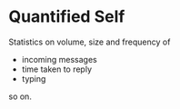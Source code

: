 # Quantified Self

Statistics on volume, size and frequency of

- incoming messages
- time taken to reply
- typing

so on.
